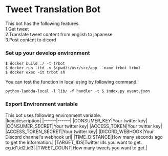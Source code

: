 # Tweet Translation Bot
This bot has the following features.<br>
1.Get tweet<br>
2.Translate tweet content from english to japanese<br>
3.Post content to dicord<br>

### Set up your develop environment
~~~
$ docker build ./ -t trbot
$ docker run -itd -v $(pwd):/usr/src/app --name trbot trbot
$ docker exec -it trbot sh
~~~

You can test the function in local using by following command.
~~~
python-lambda-local -l lib/ -f handler -t 5 index.py event.json
~~~

### Export Environment variable
This bot uses following environment variable.<br>
|key|description|
|------|------|
|CONSUMER_KEY|Your twitter key|
|CONSUMER_SECRET|Your twitter key|
|ACCESS_TOKEN|Your twitter key|
|ACCESS_TOKEN_SECRET|Your twitter key|
|DICORD_WEBHOOK|Your Discord channel's webhook url|
|TIME_DISTANCE|How many seconds ago to get the information.|
|TARGET_IDS|Twitter ids you want to get. eg.id1,id2,id3|
|TWEET_COUNT|How many tweets you want to get.|